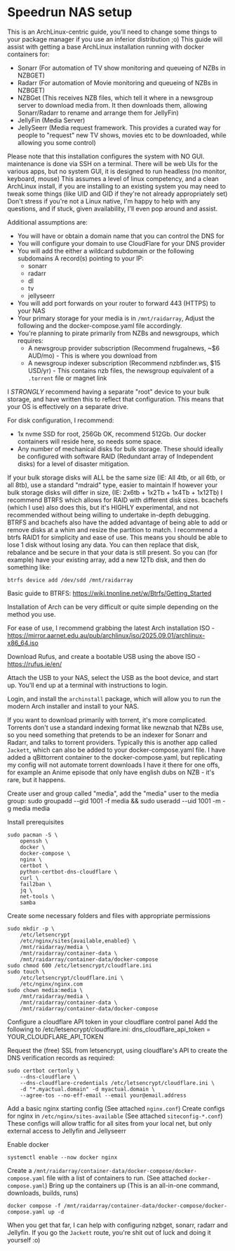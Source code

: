 # Speedrun NAS setup

This is an ArchLinux-centric guide, you'll need to change some things to your package manager if you use an inferior distribution ;o)
This guide will assist with getting a base ArchLinux installation running with docker containers for:
- Sonarr (For automation of TV show monitoring and queueing of NZBs in NZBGET)
- Radarr (For automation of Movie monitoring and queueing of NZBs in NZBGET)
- NZBGet (This receives NZB files, which tell it where in a newsgroup server to download media from. It then downloads them, allowing Sonarr/Radarr to rename and arrange them for JellyFin)
- JellyFin (Media Server)
- JellySeerr (Media request framework. This provides a curated way for people to "request" new TV shows, movies etc to be downloaded, while allowing you some control)

Please note that this installation configures the system with NO GUI. maintenance is done via SSH on a terminal.
There will be web UIs for the various apps, but no system GUI, it is designed to run headless (no monitor, keyboard, mouse)
This assumes a level of linux competency, and a clean ArchLinux install, if you are installing to an existing system you may need to tweak some things (like UID and GID if they're not already appropriately set)
Don't stress if you're not a Linux native, I'm happy to help with any questions, and if stuck, given availability, I'll even pop around and assist.

Additional assumptions are:

- You will have or obtain a domain name that you can control the DNS for
- You will configure your domain to use CloudFlare for your DNS provider
- You will add the either a wildcard subdomain or the following subdomains A record(s) pointing to your IP:
  - sonarr
  - radarr
  - dl
  - tv
  - jellyseerr
- You will add port forwards on your router to forward 443 (HTTPS) to your NAS
- Your primary storage for your media is in `/mnt/raidarray`, Adjust the following and the docker-compose.yaml file accordingly.
- You're planning to pirate primarily from NZBs and newsgroups, which requires:
  - A newsgroup provider subscription (Recommend frugalnews, ~$6 AUD/mo) - This is where you download from
  - A newsgroup indexer subscription  (Recommend nzbfinder.ws, $15 USD/yr) - This contains nzb files, the newsgroup equivalent of a `.torrent` file or magnet link

I *STRONGLY* recommend having a separate "root" device to your bulk storage, and have written this to reflect that configuration.
This means that your OS is effectively on a separate drive.

For disk configuration, I recommend:
- 1x nvme SSD for root, 256Gb OK, recommend 512Gb. Our docker containers will reside here, so needs some space.
- Any number of mechanical disks for bulk storage. These should ideally be configured with software RAID (Redundant array of Independent disks) for a level of disaster mitigation.

If your bulk storage disks will ALL be the same size (IE: All 4tb, or all 6tb, or all 8tb), use a standard "mdraid" type, easier to maintain
If however your bulk storage disks will differ in size, (IE: 2x6tb + 1x2Tb + 1x4Tb + 1x12Tb) I recommend BTRFS which allows for RAID with different disk sizes.
bcachefs (which I use) also does this, but it's HIGHLY experimental, and not recommended without being willing to undertake in-depth debugging.
BTRFS and bcachefs also have the added advantage of being able to add or remove disks at a whim and resize the partition to match.
I recommend a btrfs RAID1 for simplicity and ease of use. This means you should be able to lose 1 disk without losing any data.
You can then replace that disk, rebalance and be secure in that your data is still present.
So you can (for example) have your existing array, add a new 12Tb disk, and then do something like:
```
btrfs device add /dev/sdd /mnt/raidarray
```
Basic guide to BTRFS: https://wiki.tnonline.net/w/Btrfs/Getting_Started

Installation of Arch can be very difficult or quite simple depending on the method you use.

For ease of use, I recommend grabbing the latest Arch installation ISO - https://mirror.aarnet.edu.au/pub/archlinux/iso/2025.09.01/archlinux-x86_64.iso

Download Rufus, and create a bootable USB using the above ISO - https://rufus.ie/en/

Attach the USB to your NAS, select the USB as the boot device, and start up. You'll end up at a terminal with instructions to login.

Login, and install the `archinstall` package, which will allow you to run the modern Arch installer and install to your NAS.

If you want to download primarily with torrent, it's more complicated.
Torrents don't use a standard indexing format like newznab that NZBs use, so you need something that pretends to be an indexer for Sonarr and Radarr, and talks to torrent providers.
Typically this is another app called `Jackett`, which can also be added to your docker-compose.yaml file.
I have added a qBittorrent container to the docker-compose.yaml, but replicating my config will not automate torrent downloads
I have it there for one offs, for example an Anime episode that only have english dubs on NZB - it's rare, but it happens.

Create user and group called "media", add the "media" user to the media group:
    sudo groupadd --gid 1001 -f media && sudo useradd --uid 1001 -m -g media media

Install prerequisites
```
sudo pacman -S \
    openssh \
    docker \
    docker-compose \
    nginx \
    certbot \
    python-certbot-dns-cloudflare \
    curl \
    fail2ban \
    jq \
    net-tools \
    samba
```

Create some necessary folders and files with appropriate permissions
```
sudo mkdir -p \
    /etc/letsencrypt
    /etc/nginx/sites{available,enabled} \
    /mnt/raidarray/media \
    /mnt/raidarray/container-data \
    /mnt/raidarray/container-data/docker-compose
sudo chmod 600 /etc/letsencrypt/cloudflare.ini
sudo touch \
    /etc/letsencrypt/cloudflare.ini \
    /etc/nginx/nginx.com
sudo chown media:media \
    /mnt/raidarray/media \
    /mnt/raidarray/container-data \
    /mnt/raidarray/container-data/docker-compose
```
Configure a cloudflare API token in your cloudflare control panel
Add the following to /etc/letsencrypt/cloudflare.ini:
    dns_cloudflare_api_token = YOUR_CLOUDFLARE_API_TOKEN

Request the (free) SSL from letsencrypt, using cloudflare's API to create the DNS verification records as required:
```
sudo certbot certonly \
    --dns-cloudflare \
    --dns-cloudflare-credentials /etc/letsencrypt/cloudflare.ini \
    -d "*.myactual.domain" -d myactual.domain \
    --agree-tos --no-eff-email --email your@email.address
```

Add a basic nginx starting config (See attached `nginx.conf`)
Create configs for nginx in `/etc/nginx/sites-available` (See attached `siteconfig-*.conf`)
These configs will allow traffic for all sites from your local net, but only external access to Jellyfin and Jellyseerr


Enable docker
```
systemctl enable --now docker nginx
```

Create a `/mnt/raidarray/container-data/docker-compose/docker-compose.yaml` file with a list of containers to run. (See attached `docker-compose.yaml`)
Bring up the containers up (This is an all-in-one command, downloads, builds, runs)
```
docker compose -f /mnt/raidarray/container-data/docker-compose/docker-compose.yaml up -d
```

When you get that far, I can help with configuring nzbget, sonarr, radarr and Jellyfin.
If you go the `Jackett` route, you're shit out of luck and doing it yourself :o)
